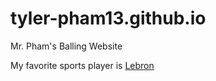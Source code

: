 # tyler-pham13.github.io

Mr. Pham's Balling Website

My favorite sports player is [Lebron](https://www.espn.com/nba/player/_/id/1966/lebronjames)

